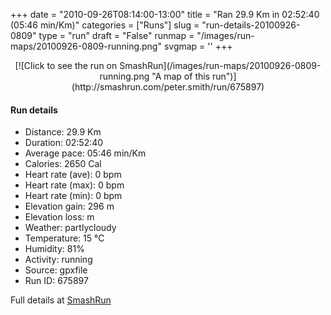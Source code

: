 +++
date = "2010-09-26T08:14:00-13:00"
title = "Ran 29.9 Km in 02:52:40 (05:46 min/Km)"
categories = ["Runs"]
slug = "run-details-20100926-0809"
type = "run"
draft = "False"
runmap = "/images/run-maps/20100926-0809-running.png"
svgmap = '<polyline points="22 76, 23 77, 22 77, 18 75, 16 72, 6 65, 5 62, 4 54, 3 53, 0 49, 3 47, 8 45, 9 44, 12 43, 13 42, 11 41, 11 40, 13 39, 16 38, 18 37, 22 36, 25 33, 31 32, 30 26, 31 25, 32 24, 33 24, 33 26, 36 30, 41 32, 42 32, 43 30, 44 27, 47 25, 48 25, 45 28, 45 29, 46 30, 46 31, 47 32, 47 32, 48 31, 51 31, 52 30, 54 31, 54 31, 55 31, 58 32, 66 34, 76 35, 77 36, 81 39, 83 39, 87 39, 93 38, 97 38, 99 38, 100 36, 99 34, 99 33, 99 34, 100 36, 99 38, 97 38, 93 37, 91 38, 85 40, 81 39, 76 35, 72 35, 69 35, 68 37, 65 36, 65 36, 62 37, 58 41, 58 39, 57 38, 51 45, 49 47, 50 49, 49 49, 32 58, 27 73, 25 74, 24 76, 23 76">'
+++



<!--more-->

<center>
[![Click to see the run on SmashRun](/images/run-maps/20100926-0809-running.png "A map of this run")](http://smashrun.com/peter.smith/run/675897)
</center>

#### Run details

* Distance: 29.9 Km
* Duration: 02:52:40
* Average pace: 05:46 min/Km
* Calories: 2650 Cal
* Heart rate (ave): 0 bpm
* Heart rate (max): 0 bpm
* Heart rate (min): 0 bpm
* Elevation gain: 296 m
* Elevation loss:  m
* Weather: partlycloudy
* Temperature: 15 &deg;C
* Humidity: 81%
* Activity: running
* Source: gpxfile
* Run ID: 675897

Full details at [SmashRun](http://smashrun.com/peter.smith/run/675897)
